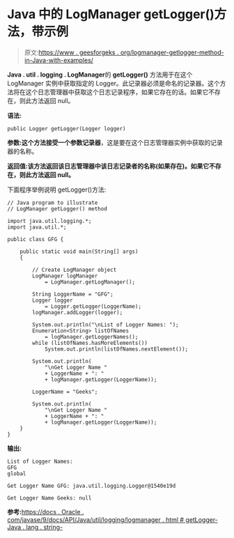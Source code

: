# Java 中的 LogManager getLogger()方法，带示例

> 原文:[https://www . geesforgeks . org/logmanager-getlogger-method-in-Java-with-examples/](https://www.geeksforgeeks.org/logmanager-getlogger-method-in-java-with-examples/)

**Java . util . logging . LogManager**的 **getLogger()** 方法用于在这个 LogManager 实例中获取指定的 Logger。此记录器必须是命名的记录器。这个方法将在这个日志管理器中获取这个日志记录程序，如果它存在的话。如果它不存在，则此方法返回 null。

**语法:**

```
public Logger getLogger(Logger logger)

```

**参数:**这个方法接受一个参数**记录器**，这是要在这个日志管理器实例中获取的记录器的名称。

**返回值:**该方法返回该日志管理器中该日志记录者的**名称(如果存在)。如果它不存在，则此方法返回 null。**

下面程序举例说明 getLogger()方法:

```
// Java program to illustrate
// LogManager getLogger() method

import java.util.logging.*;
import java.util.*;

public class GFG {

    public static void main(String[] args)
    {

        // Create LogManager object
        LogManager logManager
            = LogManager.getLogManager();

        String LoggerName = "GFG";
        Logger logger
            = Logger.getLogger(LoggerName);
        logManager.addLogger(logger);

        System.out.println("\nList of Logger Names: ");
        Enumeration<String> listOfNames
            = logManager.getLoggerNames();
        while (listOfNames.hasMoreElements())
            System.out.println(listOfNames.nextElement());

        System.out.println(
            "\nGet Logger Name "
            + LoggerName + ": "
            + logManager.getLogger(LoggerName));

        LoggerName = "Geeks";

        System.out.println(
            "\nGet Logger Name "
            + LoggerName + ": "
            + logManager.getLogger(LoggerName));
    }
}
```

**输出:**

```
List of Logger Names: 
GFG
global

Get Logger Name GFG: java.util.logging.Logger@1540e19d

Get Logger Name Geeks: null

```

**参考:**[https://docs . Oracle . com/javase/9/docs/API/Java/util/logging/logmanager . html # getLogger-Java . lang . string-](https://docs.oracle.com/javase/9/docs/api/java/util/logging/LogManager.html#getLogger-java.lang.String-)